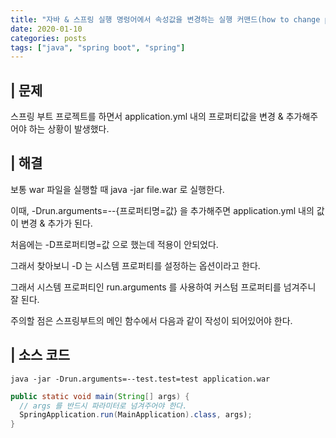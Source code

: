 ```yaml
---
title: "자바 & 스프링 실행 명렁어에서 속성값을 변경하는 실행 커맨드(how to change property when use java -jar command with option)"
date: 2020-01-10
categories: posts
tags: ["java", "spring boot", "spring"]
---
```


## | 문제
스프링 부트 프로젝트를 하면서 application.yml 내의 프로퍼티값을 변경 & 추가해주어야 하는 상황이 발생했다.

## | 해결
보통 war 파일을 실행할 때 java -jar file.war 로 실행한다.

이때, -Drun.arguments=--{프로퍼티명=값} 을 추가해주면 application.yml 내의 값이 변경 & 추가가 된다.

처음에는 -D프로퍼티명=값 으로 했는데 적용이 안되었다.

그래서 찾아보니 -D 는 시스템 프로퍼티를 설정하는 옵션이라고 한다.

그래서 시스템 프로퍼티인 run.arguments 를 사용하여 커스텀 프로퍼티를 넘겨주니 잘 된다.

주의할 점은 스프링부트의 메인 함수에서 다음과 같이 작성이 되어있어야 한다.
  
## | 소스 코드
```shell
java -jar -Drun.arguments=--test.test=test application.war
```
```java
public static void main(String[] args) {
  // args 를 반드시 파라미터로 넘겨주어야 한다.
  SpringApplication.run(MainApplication).class, args);
}
```